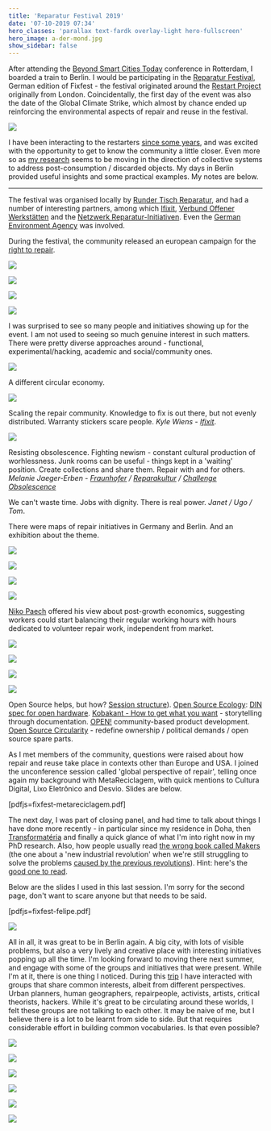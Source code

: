 ```yaml
---
title: 'Reparatur Festival 2019'
date: '07-10-2019 07:34'
hero_classes: 'parallax text-fardk overlay-light hero-fullscreen'
hero_image: a-der-mond.jpg
show_sidebar: false
---
```


After attending the [Beyond Smart Cities Today](../beyond-smart-cities-today) conference in Rotterdam, I boarded a train
to Berlin. I would be participating in the [Reparatur Festival](https://reparatur-festival.runder-tisch-reparatur.de/), German edition of Fixfest - the festival
originated around the [Restart Project](https://therestartproject.org/) originally from London. Coincidentally, the first
day of the event was also the date of the Global Climate Strike, which almost by chance
ended up reinforcing the environmental aspects of repair and reuse in the festival.

![](entrance.jpg)

I have been interacting to the restarters [since some years](../../suff/restart-podcast), and was excited with the opportunity
to get to know the community a little closer. Even more so as [my research](../) seems to be
moving in the direction of collective systems to address post-consumption / discarded objects. My days
in Berlin provided useful insights and some practical examples. My notes are below.

---

The festival was organised locally by [Runder Tisch Reparatur](http://runder-tisch-reparatur.de/), and had a number of interesting partners, among which [Ifixit](https://www.ifixit.com/), [Verbund Offener Werkstätten](https://www.offene-werkstaetten.org/) and the [Netzwerk Reparatur-Initiativen](https://www.reparatur-initiativen.de/). Even the [German Environment Agency](https://www.umweltbundesamt.de/) was involved.

During the festival, the community released an european campaign for the
[right to repair](https://repair.eu/).

![](https://repair.eu/wp-content/uploads/2019/09/Hero-desktop.png)

![](material.jpg)


![](take-make-dispose.jpg)


![](nachhaltigen-konsum.jpg)

I was surprised to see so many people and initiatives showing up for the event. I am not used to seeing so much genuine interest in such matters. There were pretty diverse approaches around - functional, experimental/hacking, academic and social/community ones.

![](open.jpg)

A different circular economy. 

![](manifesto.jpg)

Scaling the repair community. Knowledge to fix is out there, but not evenly distributed. Warranty stickers scare people. *Kyle Wiens - [Ifixit](https://ifixit.com)*.

![](circular.jpg)

Resisting obsolescence. Fighting newism - constant cultural production of worhlessness. Junk rooms can be useful - things kept in a 'waiting' position. Create collections and share them. Repair with and for others. *Melanie Jaeger-Erben - [Fraunhofer](https://www.fraunhofer.de/) / [Reparakultur](https://reparakultur.org/) / [Challenge Obsolescence](http://challengeobsolescence.info/en/welcome-to-the-young-researcher-group-obsolescence-as-a-challenge-for-sustainability/)*

We can't waste time. Jobs with dignity. There is real power. *Janet / Ugo / Tom*.

There were maps of repair initiatives in Germany and Berlin. And an exhibition about the theme.

![](places.jpg)

![](reparatur-berlin.jpg)

![](programme.jpg)

![](communities.jpg)

[Niko Paech](https://en.wikipedia.org/wiki/Niko_Paech) offered his view about post-growth economics, suggesting workers could start balancing their regular working hours with hours dedicated to volunteer repair work, independent from market.

![](growth-criticism.jpg)


![](post-growth.jpg)


![](three-dimensions.jpg)


![](repair-centre.jpg)

Open Source helps, but how? [Session structure](https://opencircularity.info/os-podium-fixfest/)). [Open Source Ecology](https://opensourceecology.de/): [DIN spec for open hardware](https://www.din.de/de/forschung-und-innovation/din-spec/alle-geschaeftsplaene/wdc-beuth:din21:305669958/pdf-3053142). [Kobakant - How to get what you want](http://www.kobakant.at/DIY/) - storytelling through documentation. [OPEN!](https://opensourcedesign.cc/wiki/index.php/OPEN!_Methods_and_tools_for_community-based_product_development) community-based product development. [Open Source Circularity](https://opencircularity.info/) - redefine ownership / political demands / open source spare parts.


As I met members of the community, questions were raised about how repair and reuse take place in contexts other than Europe and USA. I joined the unconference session called 'global perspective of repair', telling once again my background with MetaReciclagem, with quick mentions to Cultura Digital, Lixo Eletrônico and Desvio. Slides are below.

[pdfjs=fixfest-metareciclagem.pdf]

The next day, I was part of closing panel, and had time to talk about things I have done more recently - in particular since my residence
in Doha, then [Transformatéria](../transformateria) and finally a quick glance of what I'm into right now in my PhD research. Also, how people usually read [the wrong book called Makers](https://en.wikipedia.org/wiki/Makers:_The_New_Industrial_Revolution) (the one about a 'new industrial revolution' when we're still struggling to solve the problems [caused by the previous revolutions](../../stuff/transformed-worlds)). Hint: here's the [good one to read](https://craphound.com/makers/about/).

Below are the slides I used
in this last session. I'm sorry for the second page, don't want to scare anyone but that needs to be said.

[pdfjs=fixfest-felipe.pdf]


![](restarter.jpg)

All in all, it was great to be in Berlin again. A big city, with lots of visible problems, but also a very lively and creative place with interesting initiatives popping up all the time. I'm looking forward to moving there next summer, and engage with some of the groups and initiatives that were present. While I'm at it, there is one thing I noticed. During this [trip](../first-research-trip) I have interacted with groups that share common interests, albeit from different perspectives. Urban planners, human geographers, repairpeople, activists, artists, critical theorists, hackers. While it's great to be circulating around these worlds, I felt these groups are not talking to each other. It may be naive of me, but I believe there is a lot to be learnt from side to side. But that requires considerable effort in building common vocabularies. Is that even possible?

![](c-base.jpg)

![](rooftop.jpg)

![](from-the-top.jpg)

![](a-der-mond.jpg)

![](sunset-blur.jpg)

![](z-alkohol.jpg)